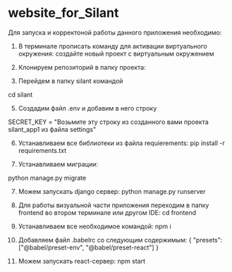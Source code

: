 # website_for_Silant
Для запуска и корректоной работы данного приложения необходимо:
1) В терминале прописать команду для активации виртуального окружения:
создайте новый проект с виртуальным окружением
2) Клонируем репозиторий в папку проекта:

3) Перейдем в папку silant командой

cd silant

5) Создадим файл .env и добавим в него строку 

SECRET_KEY = "Возьмите эту строку из созданного вами проекта silant_app1 из файла settings"

6) Устанавливаем все библиотеки из файла requierements:
pip install -r requirements.txt

7) Устанавливаем миграции:

python manage.py migrate

7) Можем запускать django сервер:
python manage.py runserver

8) Для работы визуальной части приложения переходим в папку frontend во втором терминале или другом IDE:
cd frontend

9) Устанавливаем все необходимое командой:
npm i

10) Добавляем файл .babelrc со следующим содержимым:
{ "presets": ["@babel/preset-env", "@babel/preset-react"] }

11) Можем запускать react-сервер:
npm start

